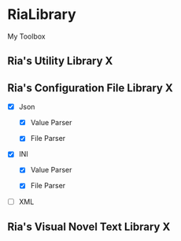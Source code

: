 # RiaLibrary
My Toolbox  

## Ria's Utility Library X
## Ria's Configuration File Library X 

- [x] Json

  - [x] Value Parser

  - [x] File Parser

- [x] INI

  - [x] Value Parser

  - [x] File Parser

- [ ] XML

## Ria's Visual Novel Text Library X